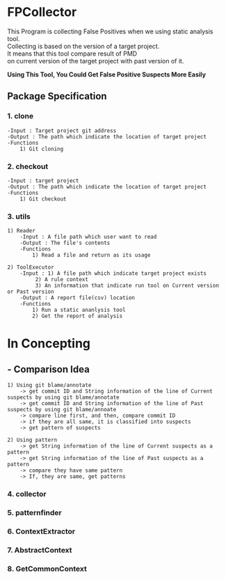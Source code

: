 # FPCollector
This Program is collecting False Positives when we using static analysis tool.  
Collecting is based on the version of a target project.  
It means that this tool compare result of PMD   
on current version of the target project with past version of it.  
  
__Using This Tool, You Could Get False Positive Suspects More Easily__

## Package Specification
### 1. clone  
	-Input : Target project git address
	-Output : The path which indicate the location of target project
	-Functions  
		1) Git cloning  

### 2. checkout  
	-Input : target project  
	-Output : The path which indicate the location of target project  
	-Functions  
		1) Git checkout    

### 3. utils
	1) Reader
		-Input : A file path which user want to read
		-Output : The file's contents
		-Functions
			1) Read a file and return as its usage
			
	2) ToolExecutor
		-Input : 1) A file path which indicate target project exists
			 2) A rule context
			 3) An information that indicate run tool on Current version or Past version
		-Output : A report file(csv) location
		-Functions
			1) Run a static ananlysis tool
			2) Get the report of analysis

# In Concepting

## - Comparison Idea
	1) Using git blame/annotate  
		-> get commit ID and String information of the line of Current suspects by using git blame/annotate  
		-> get commit ID and String information of the line of Past suspects by using git blame/annoate  
		-> compare line first, and then, compare commit ID  
		-> if they are all same, it is classified into suspects  
		-> get pattern of suspects  
		  
	2) Using pattern
		-> get String information of the line of Current suspects as a pattern
		-> get String information of the line of Past suspects as a pattern
		-> compare they have same pattern
		-> If, they are same, get patterns 

### 4. collector  
### 5. patternfinder
### 6. ContextExtractor  
### 7. AbstractContext  
### 8. GetCommonContext  
